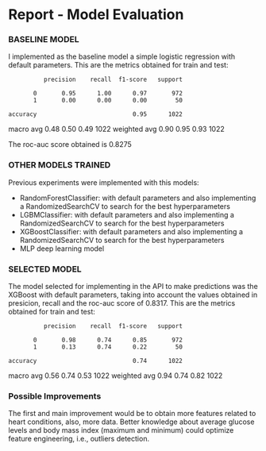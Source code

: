 # Report - Model Evaluation

### BASELINE MODEL
I implemented as the baseline model a simple logistic regression with default parameters. This are the metrics obtained for train and test:

              precision    recall  f1-score   support

           0       0.95      1.00      0.97       972
           1       0.00      0.00      0.00        50

    accuracy                           0.95      1022
   macro avg       0.48      0.50      0.49      1022
weighted avg       0.90      0.95      0.93      1022

The roc-auc score obtained is 0.8275

### OTHER MODELS TRAINED
Previous experiments were implemented with this models: 
- RandomForestClassifier: with default parameters and also implementing a RandomizedSearchCV to search for the best hyperparameters
- LGBMClassifier: with default parameters and also implementing a RandomizedSearchCV to search for the best hyperparameters
- XGBoostClassifier: with default parameters and also implementing a RandomizedSearchCV to search for the best hyperparameters
- MLP deep learning model

### SELECTED MODEL
The model selected for implementing in the API to make predictions was the XGBoost with default parameters, taking into account the values obtained in presicion, recall and the roc-auc score of 0.8317. This are the metrics obtained for train and test:

              precision    recall  f1-score   support

           0       0.98      0.74      0.85       972
           1       0.13      0.74      0.22        50

    accuracy                           0.74      1022
   macro avg       0.56      0.74      0.53      1022
weighted avg       0.94      0.74      0.82      1022

### Possible Improvements
The first and main improvement would be to obtain more features related to heart conditions, also, more data. Better knowledge about average glucose levels and body mass index (maximum and minimum) could optimize feature engineering, i.e., outliers detection.



